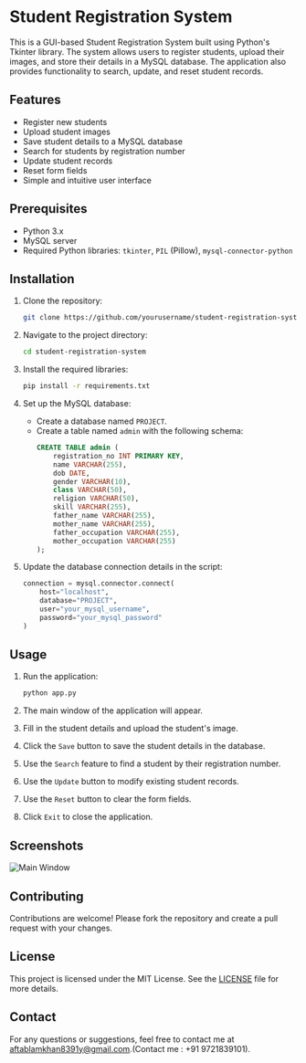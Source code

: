 # Student Registration System

This is a GUI-based Student Registration System built using Python's Tkinter library. The system allows users to register students, upload their images, and store their details in a MySQL database. The application also provides functionality to search, update, and reset student records.

## Features

- Register new students
- Upload student images
- Save student details to a MySQL database
- Search for students by registration number
- Update student records
- Reset form fields
- Simple and intuitive user interface

## Prerequisites

- Python 3.x
- MySQL server
- Required Python libraries: `tkinter`, `PIL` (Pillow), `mysql-connector-python`

## Installation

1. Clone the repository:
    ```sh
    git clone https://github.com/yourusername/student-registration-system.git
    ```

2. Navigate to the project directory:
    ```sh
    cd student-registration-system
    ```

3. Install the required libraries:
    ```sh
    pip install -r requirements.txt
    ```

4. Set up the MySQL database:
    - Create a database named `PROJECT`.
    - Create a table named `admin` with the following schema:
      ```sql
      CREATE TABLE admin (
          registration_no INT PRIMARY KEY,
          name VARCHAR(255),
          dob DATE,
          gender VARCHAR(10),
          class VARCHAR(50),
          religion VARCHAR(50),
          skill VARCHAR(255),
          father_name VARCHAR(255),
          mother_name VARCHAR(255),
          father_occupation VARCHAR(255),
          mother_occupation VARCHAR(255)
      );
      ```

5. Update the database connection details in the script:
    ```python
    connection = mysql.connector.connect(
        host="localhost",
        database="PROJECT",
        user="your_mysql_username",
        password="your_mysql_password"
    )
    ```

## Usage

1. Run the application:
    ```sh
    python app.py
    ```

2. The main window of the application will appear.

3. Fill in the student details and upload the student's image.

4. Click the `Save` button to save the student details in the database.

5. Use the `Search` feature to find a student by their registration number.

6. Use the `Update` button to modify existing student records.

7. Use the `Reset` button to clear the form fields.

8. Click `Exit` to close the application.

## Screenshots

![Main Window](screenshots/main_window.png)

## Contributing

Contributions are welcome! Please fork the repository and create a pull request with your changes.

## License

This project is licensed under the MIT License. See the [LICENSE](LICENSE) file for more details.

## Contact

For any questions or suggestions, feel free to contact me at [aftablamkhan8391y@gmail.com](mailto:aftablamkhan8391@gmail.com).(Contact me : +91 9721839101).
